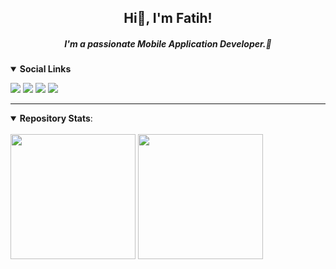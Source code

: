 
<h2 align="center">Hi👋, I'm Fatih!</h2>
<h5 align="center">I'm a passionate Mobile Application Developer.💙</h5>




<details open>

<summary><b>Social Links</b></summary>

<p align = "center">

[<img src="https://img.shields.io/badge/linkedin-%230077B5.svg?&style=for-the-badge&logo=linkedin&logoColor=white" />](https://www.linkedin.com/in/fatih-can/)
[<img src="https://img.shields.io/badge/twitter-%231DA1F2.svg?&style=for-the-badge&logo=twitter&logoColor=white" />](https://twitter.com/f4tihcan) 
[<img src = "https://img.shields.io/badge/Gmail-D14836?style=for-the-badge&logo=gmail&logoColor=white">](mailto:dev.fatihcan@gmail.com)
[<img src="https://img.shields.io/badge/medium-%2312100E.svg?&style=for-the-badge&logo=medium&logoColor=white" />](https://medium.com/@fatihhcan)
</p>

</details>
<hr>


<details open>
 <summary> <b>Repository Stats</b>: </summary>

<br>

<div>
  <img height="200px" src = "https://github-readme-stats.vercel.app/api?username=fatihhcan&show_icons=true&theme=dracula&line_height=27">
  <img height="200px" src = "https://github-readme-stats.vercel.app/api/top-langs/?username=fatihhcan&hide=css,html,javascript,typescript&theme=dracula">

</div>


</details>

